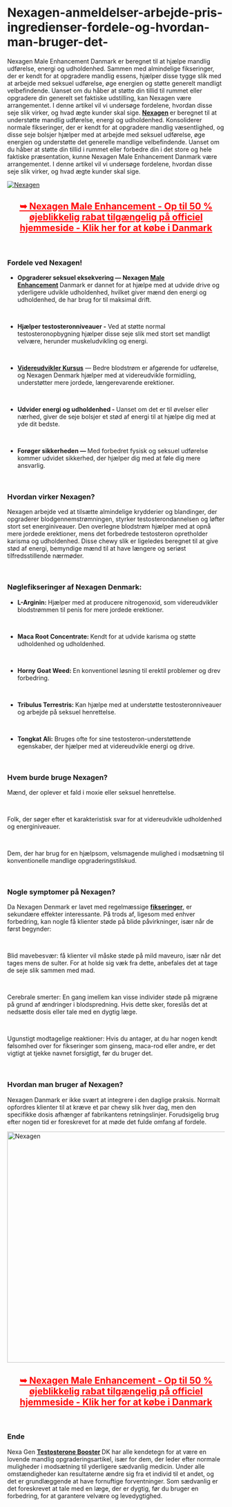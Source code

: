 # Nexagen-anmeldelser-arbejde-pris-ingredienser-fordele-og-hvordan-man-bruger-det-

<p>Nexagen Male Enhancement Danmark er beregnet til at hj&aelig;lpe mandlig udf&oslash;relse, energi og udholdenhed. Sammen med almindelige fikseringer, der er kendt for at opgradere mandlig essens, hj&aelig;lper disse tygge slik med at arbejde med seksuel udf&oslash;relse, &oslash;ge energien og st&oslash;tte generelt mandligt velbefindende. Uanset om du h&aring;ber at st&oslash;tte din tillid til rummet eller opgradere din generelt set faktiske udstilling, kan Nexagen v&aelig;re arrangementet. I denne artikel vil vi unders&oslash;ge fordelene, hvordan disse seje slik virker, og hvad &aelig;gte kunder skal sige.&nbsp;<strong><a href="https://nexagentesto.dk/">Nexagen</a>&nbsp;</strong>er beregnet til at underst&oslash;tte mandlig udf&oslash;relse, energi og udholdenhed. Konsoliderer normale fikseringer, der er kendt for at opgradere mandlig v&aelig;sentlighed, og disse seje bolsjer hj&aelig;lper med at arbejde med seksuel udf&oslash;relse, &oslash;ge energien og underst&oslash;tte det generelle mandlige velbefindende. Uanset om du h&aring;ber at st&oslash;tte din tillid i rummet eller forbedre din i det store og hele faktiske pr&aelig;sentation, kunne Nexagen Male Enhancement Danmark v&aelig;re arrangementet. I denne artikel vil vi unders&oslash;ge fordelene, hvordan disse seje slik virker, og hvad &aelig;gte kunder skal sige.</p>
<p><a href="https://nexagentesto.dk/go/bestille/"><img src="https://cdn.prod.website-files.com/676c13ef86b82dc8576c4f72/676c145d159480e63498118f_2d185d2921cdd6c1bb36349368b5c172.jpeg" alt="Nexagen" border="0" /></a></p>
<h2 style="text-align: center;"><strong><span style="text-decoration: underline; color: #ff0000;"><a style="color: #ff0000; text-decoration: underline;" href="https://nexagentesto.dk/go/bestille/">➥ Nexagen Male Enhancement - Op til 50 % &oslash;jeblikkelig rabat tilg&aelig;ngelig p&aring; officiel hjemmeside - Klik her for at k&oslash;be i Danmark</a></span></strong></h2>
<p>&nbsp;</p>
<h3><strong>Fordele ved Nexagen!</strong></h3>
<ul>
<li><strong>Opgraderer seksuel eksekvering &mdash; Nexagen&nbsp;<a href="https://sizemdplusmalegummies.com/">Male Enhancement</a>&nbsp;</strong>Danmark er dannet for at hj&aelig;lpe med at udvide drive og yderligere udvikle udholdenhed, hvilket giver m&aelig;nd den energi og udholdenhed, de har brug for til maksimal drift.</li>
</ul>
<p>&nbsp;</p>
<ul>
<li><strong>Hj&aelig;lper testosteronniveauer -</strong>&nbsp;Ved at st&oslash;tte normal testosteronopbygning hj&aelig;lper disse seje slik med stort set mandligt velv&aelig;re, herunder muskeludvikling og energi.</li>
</ul>
<p>&nbsp;</p>
<ul>
<li><a href="https://manhoodplus.dk/"><strong>Videreudvikler Kursus</strong></a>&nbsp;&mdash; Bedre blodstr&oslash;m er afg&oslash;rende for udf&oslash;relse, og Nexagen Denmark hj&aelig;lper med at videreudvikle formidling, underst&oslash;tter mere jordede, l&aelig;ngerevarende erektioner.</li>
</ul>
<p>&nbsp;</p>
<ul>
<li><strong>Udvider energi og udholdenhed -&nbsp;</strong>Uanset om det er til &oslash;velser eller n&aelig;rhed, giver de seje bolsjer et st&oslash;d af energi til at hj&aelig;lpe dig med at yde dit bedste.</li>
</ul>
<p>&nbsp;</p>
<ul>
<li><strong>For&oslash;ger sikkerheden &mdash;&nbsp;</strong>Med forbedret fysisk og seksuel udf&oslash;relse kommer udvidet sikkerhed, der hj&aelig;lper dig med at f&oslash;le dig mere ansvarlig.</li>
</ul>
<p>&nbsp;</p>
<h3><strong>Hvordan virker Nexagen?</strong></h3>
<p>Nexagen arbejde ved at tils&aelig;tte almindelige krydderier og blandinger, der opgraderer blodgennemstr&oslash;mningen, styrker testosterondannelsen og l&oslash;fter stort set energiniveauer. Den overlegne blodstr&oslash;m hj&aelig;lper med at opn&aring; mere jordede erektioner, mens det forbedrede testosteron opretholder karisma og udholdenhed. Disse chewy slik er ligeledes beregnet til at give st&oslash;d af energi, bemyndige m&aelig;nd til at have l&aelig;ngere og seri&oslash;st tilfredsstillende n&aelig;rm&oslash;der.</p>
<p>&nbsp;</p>
<h3><strong>N&oslash;glefikseringer af Nexagen Denmark:</strong></h3>
<ul>
<li><strong>L-Arginin:&nbsp;</strong>Hj&aelig;lper med at producere nitrogenoxid, som videreudvikler blodstr&oslash;mmen til penis for mere jordede erektioner.</li>
</ul>
<p>&nbsp;</p>
<ul>
<li><strong>Maca Root Concentrate:&nbsp;</strong>Kendt for at udvide karisma og st&oslash;tte udholdenhed og udholdenhed.</li>
</ul>
<p>&nbsp;</p>
<ul>
<li><strong>Horny Goat Weed:&nbsp;</strong>En konventionel l&oslash;sning til erektil problemer og drev forbedring.</li>
</ul>
<p>&nbsp;</p>
<ul>
<li><strong>Tribulus Terrestris:&nbsp;</strong>Kan hj&aelig;lpe med at underst&oslash;tte testosteronniveauer og arbejde p&aring; seksuel henrettelse.</li>
</ul>
<p>&nbsp;</p>
<ul>
<li><strong>Tongkat Ali:</strong>&nbsp;Bruges ofte for sine testosteron-underst&oslash;ttende egenskaber, der hj&aelig;lper med at videreudvikle energi og drive.</li>
</ul>
<p>&nbsp;</p>
<h3><strong>Hvem burde bruge Nexagen?</strong></h3>
<p>M&aelig;nd, der oplever et fald i moxie eller seksuel henrettelse.</p>
<p>&nbsp;</p>
<p>Folk, der s&oslash;ger efter et karakteristisk svar for at videreudvikle udholdenhed og energiniveauer.</p>
<p>&nbsp;</p>
<p>Dem, der har brug for en hj&aelig;lpsom, velsmagende mulighed i mods&aelig;tning til konventionelle mandlige opgraderingstilskud.</p>
<p>&nbsp;</p>
<h3><strong>Nogle symptomer p&aring; Nexagen?</strong></h3>
<p>Da Nexagen Denmark er lavet med regelm&aelig;ssige&nbsp;<strong><a href="https://nexagentestos.com/">fikseringer</a></strong>, er sekund&aelig;re effekter interessante. P&aring; trods af, ligesom med enhver forbedring, kan nogle f&aring; klienter st&oslash;de p&aring; blide p&aring;virkninger, is&aelig;r n&aring;r de f&oslash;rst begynder:</p>
<p>&nbsp;</p>
<p>Blid mavebesv&aelig;r: f&aring; klienter vil m&aring;ske st&oslash;de p&aring; mild maveuro, is&aelig;r n&aring;r det tages mens de sulter. For at holde sig v&aelig;k fra dette, anbefales det at tage de seje slik sammen med mad.</p>
<p>&nbsp;</p>
<p>Cerebrale smerter: En gang imellem kan visse individer st&oslash;de p&aring; migr&aelig;ne p&aring; grund af &aelig;ndringer i blodspredning. Hvis dette sker, foresl&aring;s det at neds&aelig;tte dosis eller tale med en dygtig l&aelig;ge.</p>
<p>&nbsp;</p>
<p>Ugunstigt modtagelige reaktioner: Hvis du antager, at du har nogen kendt f&oslash;lsomhed over for fikseringer som ginseng, maca-rod eller andre, er det vigtigt at tjekke navnet forsigtigt, f&oslash;r du bruger det.</p>
<p>&nbsp;</p>
<h3><strong>Hvordan man bruger af Nexagen?</strong></h3>
<p>Nexagen Danmark er ikke sv&aelig;rt at integrere i den daglige praksis. Normalt opfordres klienter til at kr&aelig;ve et par chewy slik hver dag, men den specifikke dosis afh&aelig;nger af fabrikantens retningslinjer. Forudsigelig brug efter nogen tid er foreskrevet for at m&oslash;de det fulde omfang af fordele.</p>
<p><a href="https://nexagentesto.dk/go/bestille/"><img src="https://cdn.prod.website-files.com/676c13ef86b82dc8576c4f72/676c145df5b5c02094f4860c_03dbe086ac9145ddef0396574770e19f.jpeg" alt="Nexagen" width="891" height="535" border="0" /></a></p>
<h2 style="text-align: center;"><strong><span style="text-decoration: underline; color: #ff0000;"><a style="color: #ff0000; text-decoration: underline;" href="https://nexagentesto.dk/go/bestille/">➥ Nexagen Male Enhancement - Op til 50 % &oslash;jeblikkelig rabat tilg&aelig;ngelig p&aring; officiel hjemmeside - Klik her for at k&oslash;be i Danmark</a></span></strong></h2>
<p>&nbsp;</p>
<h3><strong>Ende</strong></h3>
<p>Nexa Gen&nbsp;<strong><a href="https://nexagentesto.com/nexagen-danmark/">Testosterone Booster</a>&nbsp;</strong>DK har alle kendetegn for at v&aelig;re en lovende mandlig opgraderingsartikel, is&aelig;r for dem, der leder efter normale muligheder i mods&aelig;tning til yderligere s&aelig;dvanlig medicin. Under alle omst&aelig;ndigheder kan resultaterne &aelig;ndre sig fra et individ til et andet, og det er grundl&aelig;ggende at have fornuftige forventninger. Som s&aelig;dvanlig er det foreskrevet at tale med en l&aelig;ge, der er dygtig, f&oslash;r du bruger en forbedring, for at garantere velv&aelig;re og levedygtighed.</p>
